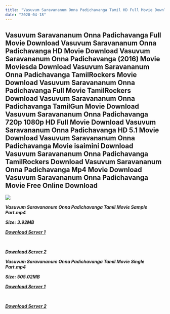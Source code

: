 ```yaml
---
title: "Vasuvum Saravananum Onna Padichavanga Tamil HD Full Movie Download Vasuvum Saravananum Onna Padichavanga Tamil HD Movie Download"
date: "2020-04-18"
---
```


## Vasuvum Saravananum Onna Padichavanga Full Movie Download Vasuvum Saravananum Onna Padichavanga HD Movie Download Vasuvum Saravananum Onna Padichavanga (2016) Movie Moviesda Download Vasuvum Saravananum Onna Padichavanga TamilRockers Movie Download Vasuvum Saravananum Onna Padichavanga Full Movie TamilRockers Download Vasuvum Saravananum Onna Padichavanga TamilGun Movie Download Vasuvum Saravananum Onna Padichavanga 720p 1080p HD Full Movie Download Vasuvum Saravananum Onna Padichavanga HD 5.1 Movie Download Vasuvum Saravananum Onna Padichavanga Movie isaimini Download Vasuvum Saravananum Onna Padichavanga TamilRockers Download Vasuvum Saravananum Onna Padichavanga Mp4 Movie Download Vasuvum Saravananum Onna Padichavanga Movie Free Online Download

![](https://images.moviebuff.com/303797ec-43ad-4e4f-978e-02a8c01495ae?w=1000)

**_Vasuvum Saravananum Onna Padichavanga Tamil Movie Sample Part.mp4_**

**_Size:_** **_3.92MB_**

**_[Download Server 1](http://s1.uptofiles.net//files/Tamil{300377c8a1a3ba2999b4bbe3381b1ea1a812b0b70d21946c68d529294a5c2999}202016{300377c8a1a3ba2999b4bbe3381b1ea1a812b0b70d21946c68d529294a5c2999}20Movies/Vasuvum{300377c8a1a3ba2999b4bbe3381b1ea1a812b0b70d21946c68d529294a5c2999}20Saravananum{300377c8a1a3ba2999b4bbe3381b1ea1a812b0b70d21946c68d529294a5c2999}20Onna{300377c8a1a3ba2999b4bbe3381b1ea1a812b0b70d21946c68d529294a5c2999}20Padichavanga{300377c8a1a3ba2999b4bbe3381b1ea1a812b0b70d21946c68d529294a5c2999}20(2016)/VSOP{300377c8a1a3ba2999b4bbe3381b1ea1a812b0b70d21946c68d529294a5c2999}20(640x360)/Vasuvum{300377c8a1a3ba2999b4bbe3381b1ea1a812b0b70d21946c68d529294a5c2999}20Saravananum{300377c8a1a3ba2999b4bbe3381b1ea1a812b0b70d21946c68d529294a5c2999}20Onna{300377c8a1a3ba2999b4bbe3381b1ea1a812b0b70d21946c68d529294a5c2999}20Padichavanga{300377c8a1a3ba2999b4bbe3381b1ea1a812b0b70d21946c68d529294a5c2999}20HD{300377c8a1a3ba2999b4bbe3381b1ea1a812b0b70d21946c68d529294a5c2999}20Sample.mp4)_**

**_[  
](http://s1.uptofiles.net//files/Tamil{300377c8a1a3ba2999b4bbe3381b1ea1a812b0b70d21946c68d529294a5c2999}202016{300377c8a1a3ba2999b4bbe3381b1ea1a812b0b70d21946c68d529294a5c2999}20Movies/Vasuvum{300377c8a1a3ba2999b4bbe3381b1ea1a812b0b70d21946c68d529294a5c2999}20Saravananum{300377c8a1a3ba2999b4bbe3381b1ea1a812b0b70d21946c68d529294a5c2999}20Onna{300377c8a1a3ba2999b4bbe3381b1ea1a812b0b70d21946c68d529294a5c2999}20Padichavanga{300377c8a1a3ba2999b4bbe3381b1ea1a812b0b70d21946c68d529294a5c2999}20(2016)/VSOP{300377c8a1a3ba2999b4bbe3381b1ea1a812b0b70d21946c68d529294a5c2999}20(640x360)/Vasuvum{300377c8a1a3ba2999b4bbe3381b1ea1a812b0b70d21946c68d529294a5c2999}20Saravananum{300377c8a1a3ba2999b4bbe3381b1ea1a812b0b70d21946c68d529294a5c2999}20Onna{300377c8a1a3ba2999b4bbe3381b1ea1a812b0b70d21946c68d529294a5c2999}20Padichavanga{300377c8a1a3ba2999b4bbe3381b1ea1a812b0b70d21946c68d529294a5c2999}20HD{300377c8a1a3ba2999b4bbe3381b1ea1a812b0b70d21946c68d529294a5c2999}20Sample.mp4)_**

**_[Download Server 2](http://s1.uptofiles.net//files/Tamil{300377c8a1a3ba2999b4bbe3381b1ea1a812b0b70d21946c68d529294a5c2999}202016{300377c8a1a3ba2999b4bbe3381b1ea1a812b0b70d21946c68d529294a5c2999}20Movies/Vasuvum{300377c8a1a3ba2999b4bbe3381b1ea1a812b0b70d21946c68d529294a5c2999}20Saravananum{300377c8a1a3ba2999b4bbe3381b1ea1a812b0b70d21946c68d529294a5c2999}20Onna{300377c8a1a3ba2999b4bbe3381b1ea1a812b0b70d21946c68d529294a5c2999}20Padichavanga{300377c8a1a3ba2999b4bbe3381b1ea1a812b0b70d21946c68d529294a5c2999}20(2016)/VSOP{300377c8a1a3ba2999b4bbe3381b1ea1a812b0b70d21946c68d529294a5c2999}20(640x360)/Vasuvum{300377c8a1a3ba2999b4bbe3381b1ea1a812b0b70d21946c68d529294a5c2999}20Saravananum{300377c8a1a3ba2999b4bbe3381b1ea1a812b0b70d21946c68d529294a5c2999}20Onna{300377c8a1a3ba2999b4bbe3381b1ea1a812b0b70d21946c68d529294a5c2999}20Padichavanga{300377c8a1a3ba2999b4bbe3381b1ea1a812b0b70d21946c68d529294a5c2999}20HD{300377c8a1a3ba2999b4bbe3381b1ea1a812b0b70d21946c68d529294a5c2999}20Sample.mp4)_**

**_Vasuvum Saravananum Onna Padichavanga Tamil Movie Single Part.mp4_**

**_Size:_** **_505.02MB_**

**_[Download Server 1](http://s1.uptofiles.net//files/Tamil{300377c8a1a3ba2999b4bbe3381b1ea1a812b0b70d21946c68d529294a5c2999}202016{300377c8a1a3ba2999b4bbe3381b1ea1a812b0b70d21946c68d529294a5c2999}20Movies/Vasuvum{300377c8a1a3ba2999b4bbe3381b1ea1a812b0b70d21946c68d529294a5c2999}20Saravananum{300377c8a1a3ba2999b4bbe3381b1ea1a812b0b70d21946c68d529294a5c2999}20Onna{300377c8a1a3ba2999b4bbe3381b1ea1a812b0b70d21946c68d529294a5c2999}20Padichavanga{300377c8a1a3ba2999b4bbe3381b1ea1a812b0b70d21946c68d529294a5c2999}20(2016)/VSOP{300377c8a1a3ba2999b4bbe3381b1ea1a812b0b70d21946c68d529294a5c2999}20(640x360)/Vasuvum{300377c8a1a3ba2999b4bbe3381b1ea1a812b0b70d21946c68d529294a5c2999}20Saravananum{300377c8a1a3ba2999b4bbe3381b1ea1a812b0b70d21946c68d529294a5c2999}20Onna{300377c8a1a3ba2999b4bbe3381b1ea1a812b0b70d21946c68d529294a5c2999}20Padichavanga{300377c8a1a3ba2999b4bbe3381b1ea1a812b0b70d21946c68d529294a5c2999}20HD.mp4)_**

**_[  
](http://s1.uptofiles.net//files/Tamil{300377c8a1a3ba2999b4bbe3381b1ea1a812b0b70d21946c68d529294a5c2999}202016{300377c8a1a3ba2999b4bbe3381b1ea1a812b0b70d21946c68d529294a5c2999}20Movies/Vasuvum{300377c8a1a3ba2999b4bbe3381b1ea1a812b0b70d21946c68d529294a5c2999}20Saravananum{300377c8a1a3ba2999b4bbe3381b1ea1a812b0b70d21946c68d529294a5c2999}20Onna{300377c8a1a3ba2999b4bbe3381b1ea1a812b0b70d21946c68d529294a5c2999}20Padichavanga{300377c8a1a3ba2999b4bbe3381b1ea1a812b0b70d21946c68d529294a5c2999}20(2016)/VSOP{300377c8a1a3ba2999b4bbe3381b1ea1a812b0b70d21946c68d529294a5c2999}20(640x360)/Vasuvum{300377c8a1a3ba2999b4bbe3381b1ea1a812b0b70d21946c68d529294a5c2999}20Saravananum{300377c8a1a3ba2999b4bbe3381b1ea1a812b0b70d21946c68d529294a5c2999}20Onna{300377c8a1a3ba2999b4bbe3381b1ea1a812b0b70d21946c68d529294a5c2999}20Padichavanga{300377c8a1a3ba2999b4bbe3381b1ea1a812b0b70d21946c68d529294a5c2999}20HD.mp4)_**

**_[Download Server 2](http://s1.uptofiles.net//files/Tamil{300377c8a1a3ba2999b4bbe3381b1ea1a812b0b70d21946c68d529294a5c2999}202016{300377c8a1a3ba2999b4bbe3381b1ea1a812b0b70d21946c68d529294a5c2999}20Movies/Vasuvum{300377c8a1a3ba2999b4bbe3381b1ea1a812b0b70d21946c68d529294a5c2999}20Saravananum{300377c8a1a3ba2999b4bbe3381b1ea1a812b0b70d21946c68d529294a5c2999}20Onna{300377c8a1a3ba2999b4bbe3381b1ea1a812b0b70d21946c68d529294a5c2999}20Padichavanga{300377c8a1a3ba2999b4bbe3381b1ea1a812b0b70d21946c68d529294a5c2999}20(2016)/VSOP{300377c8a1a3ba2999b4bbe3381b1ea1a812b0b70d21946c68d529294a5c2999}20(640x360)/Vasuvum{300377c8a1a3ba2999b4bbe3381b1ea1a812b0b70d21946c68d529294a5c2999}20Saravananum{300377c8a1a3ba2999b4bbe3381b1ea1a812b0b70d21946c68d529294a5c2999}20Onna{300377c8a1a3ba2999b4bbe3381b1ea1a812b0b70d21946c68d529294a5c2999}20Padichavanga{300377c8a1a3ba2999b4bbe3381b1ea1a812b0b70d21946c68d529294a5c2999}20HD.mp4)_**
